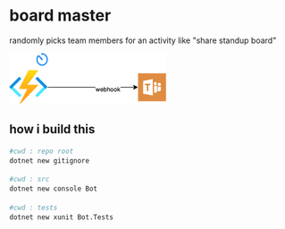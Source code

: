 # board master

randomly picks team members for an activity like "share standup board"

![overview](.attachments/boardmaster.drawio.png)

## how i build this

```bash
#cwd : repo root
dotnet new gitignore

#cwd : src
dotnet new console Bot

#cwd : tests
dotnet new xunit Bot.Tests

```

